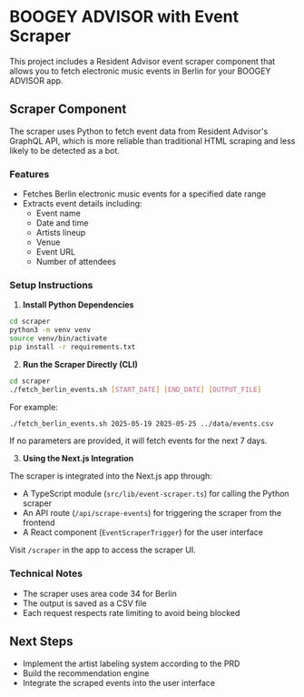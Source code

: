 # BOOGEY ADVISOR with Event Scraper

This project includes a Resident Advisor event scraper component that allows you to fetch electronic music events in Berlin for your BOOGEY ADVISOR app.

## Scraper Component

The scraper uses Python to fetch event data from Resident Advisor's GraphQL API, which is more reliable than traditional HTML scraping and less likely to be detected as a bot.

### Features

- Fetches Berlin electronic music events for a specified date range
- Extracts event details including:
  - Event name
  - Date and time
  - Artists lineup
  - Venue
  - Event URL
  - Number of attendees

### Setup Instructions

1. **Install Python Dependencies**

```bash
cd scraper
python3 -m venv venv
source venv/bin/activate
pip install -r requirements.txt
```

2. **Run the Scraper Directly (CLI)**

```bash
cd scraper
./fetch_berlin_events.sh [START_DATE] [END_DATE] [OUTPUT_FILE]
```

For example:
```bash
./fetch_berlin_events.sh 2025-05-19 2025-05-25 ../data/events.csv
```

If no parameters are provided, it will fetch events for the next 7 days.

3. **Using the Next.js Integration**

The scraper is integrated into the Next.js app through:

- A TypeScript module (`src/lib/event-scraper.ts`) for calling the Python scraper
- An API route (`/api/scrape-events`) for triggering the scraper from the frontend
- A React component (`EventScraperTrigger`) for the user interface

Visit `/scraper` in the app to access the scraper UI.

### Technical Notes

- The scraper uses area code 34 for Berlin
- The output is saved as a CSV file
- Each request respects rate limiting to avoid being blocked

## Next Steps

- Implement the artist labeling system according to the PRD
- Build the recommendation engine
- Integrate the scraped events into the user interface 